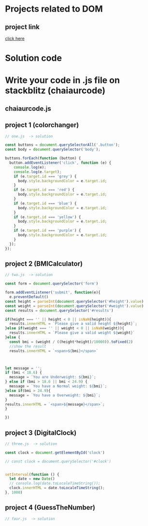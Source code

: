 # Projects related to DOM

## project link
[click here](https://stackblitz.com/edit/dom-project-chaiaurcode?file=index.html)

# Solution code

# Write your code in .js file on stackblitz (chaiaurcode)    
## chaiaurcode.js

## project 1 (colorchanger)

```javascript
// one.js  -> solution

const buttons = document.querySelectorAll('.button');
const body = document.querySelector('body');

buttons.forEach(function (button) {
  button.addEventListener('click', function (e) {
    console.log(e);
    console.log(e.target);
    if (e.target.id === 'grey') {
      body.style.backgroundColor = e.target.id;
    }
    if (e.target.id === 'red') {
      body.style.backgroundColor = e.target.id;
    }
    if (e.target.id === 'blue') {
      body.style.backgroundColor = e.target.id;
    }
    if (e.target.id === 'yellow') {
      body.style.backgroundColor = e.target.id;
    }
    if (e.target.id === 'purple') {
      body.style.backgroundColor = e.target.id;
    }
  });
});

```


## project 2  (BMICalculator)

```javascript
// two.js  -> solution

const form = document.querySelector('form')

form.addEventListener('submit', function(e){
  e.preventDefault()
const height = parseInt(document.querySelector('#height').value)
const weight = parseInt(document.querySelector('#weight').value)
const results = document.querySelector('#results')

if(height === '' || height < 0 || isNaN(height)){
  results.innerHTML = `Please give a valid height ${height}`;
}else if(weight === '' || weight < 0 || isNaN(weight)){
  results.innerHTML = `Please give a valid weight ${weight}`
}else {
  const bmi = (weight / ((height*height)/10000)).toFixed(2)
  //show the result
  results.innerHTML = `<span>${bmi}</span>`



let message = '';
if (bmi < 18.6) {
  message = `You are Underweight: ${bmi}`;
} else if (bmi > 18.6 || bmi < 24.9) {
  message = `You have a Normal weight: ${bmi}`;
}else if(bmi > 24.9){
  message = `You have a Overweight: ${bmi}`;
}
results.innerHTML = `<span>${message}</span>`;
}

})

```


## project 3  (DigitalClock)


```javascript
// three.js  -> solution

const clock = document.getElementById('clock')

// const clock = document.querySelector('#clock')


setInterval(function () {
  let date = new Date()
  // console.log(date.toLocaleTimeString());
  clock.innerHTML = date.toLocaleTimeString();
}, 1000)

```


## project 4  (GuessTheNumber)

```javascript
// four.js  -> solution


```